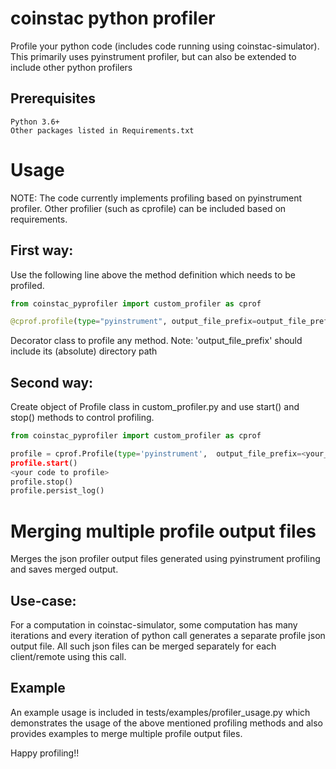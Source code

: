 # coinstac python profiler
Profile your python code (includes code running using coinstac-simulator). This primarily uses pyinstrument profiler, but can also be extended to include other python profilers

## Prerequisites
    Python 3.6+
    Other packages listed in Requirements.txt
    
# Usage
NOTE: The code currently implements profiling based on pyinstrument profiler. Other profilier (such as cprofile) can be included based on requirements. 
## First way: 
Use the following line above the method definition which needs to be profiled.

```python
from coinstac_pyprofiler import custom_profiler as cprof

@cprof.profile(type="pyinstrument", output_file_prefix=output_file_prefix)
```

Decorator class to profile any method.
Note: 'output_file_prefix' should include its (absolute) directory path


## Second way: 
Create object of Profile class in custom_profiler.py and use start() and stop() methods to control profiling. 

```python
from coinstac_pyprofiler import custom_profiler as cprof

profile = cprof.Profile(type='pyinstrument',  output_file_prefix=<your_dir_path>/<some_file_prefix>")
profile.start()
<your code to profile>
profile.stop()
profile.persist_log()
 ```

# Merging multiple profile output files
Merges the json profiler output files generated using pyinstrument profiling and saves merged output.

## Use-case:
For a computation in coinstac-simulator, some computation has many iterations and every iteration of python call generates a separate profile json output file. All such json files can be merged separately for each client/remote using this call.

## Example
An example usage is included in tests/examples/profiler_usage.py which demonstrates the usage of the above mentioned profiling methods and also provides examples to merge multiple profile output files.

Happy profiling!!
